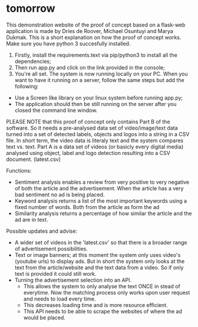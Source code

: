 # tomorrow
This demonstration website of the proof of concept based on a flask-web application is made by Dries de Roover, Michael Osuntuyi and Marya Dukmak.
This is a short explanation on how the proof of concept works. Make sure you have python 3 succesfully installed.
1. Firstly, install the requirements.text via pip/python3 to install all the dependencies;
2. Then run app.py and click on the link provided in the console;
3. You're all set. The system is now running locally on your PC.
When you want to have it running on a server, follow the same steps but add the following:
- Use a Screen like library on your linux system before running app.py;
- The application should then be still running on the server after you closed the command line window.

PLEASE NOTE that this proof of concept only contains Part B of the software. So it needs a pre-analysed data set of video/image/text data turned into a set of detected labels, objects and logos into a string in a CSV file. In short term, the video data is literaly text and the system compares text vs. text.
Part A is a data set of videos (or basicly every digital media) analysed using object, label and logo detection resulting into a CSV document. (latest.csv)

Functions:
- Sentiment analysis enables a review from very positive to very negative of both the article and the advertisement. When the article has a very bad sentiment no ad is being placed.
- Keyword analysis returns a list of the most important keywords using a fixed number of words. Both from the article as form the ad
- Similarity analysis returns a percentage of how similar the article and the ad are in text.

Possible updates and advise:
- A wider set of videos in the 'latest.csv' so that there is a broader range of advertisement possibilities.
- Text or image banners; at this moment the system only uses video's (youtube urls) to display ads. But in short the system only looks at the text from the article/website and the text data from a video. So if only text is provided it could still work.
- Turning the advertisement selection into an API.
  -   This allows the system to only analyse the text ONCE in stead of everytime. Now the matching process only works upon user request and needs to load every time.
  -   This decreases loading time and is more resource efficient.
  -   This API needs to be able to scrape the websites of where the ad would be placed.
